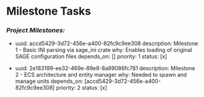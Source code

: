 # Milestone Tasks
### ***Project Milestones:***

- uuid: accd5429-3d72-456e-a400-82fc9c9ee308
  description: Milestone 1 - Basic INI parsing via sage_ini crate
  why: Enables loading of original SAGE configuration files
  depends_on: []
  priority: 1
  status: [x]

- uuid: 2e183199-ee32-469e-89e8-8a89086fc781
  description: Milestone 2 - ECS architecture and entity manager
  why: Needed to spawn and manage units
  depends_on: [accd5429-3d72-456e-a400-82fc9c9ee308]
  priority: 2
  status: [x]
